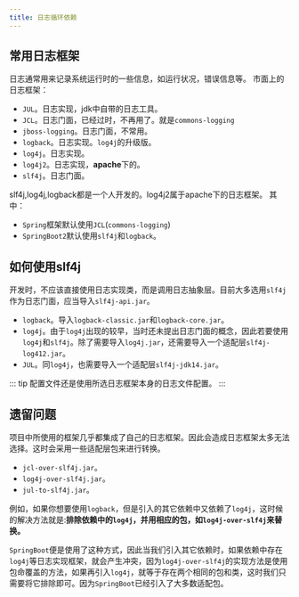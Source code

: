 ```yaml
---
title: 日志循环依赖
---
```


## 常用日志框架
日志通常用来记录系统运行时的一些信息，如运行状况，错误信息等。
市面上的日志框架：
- `JUL`。日志实现，jdk中自带的日志工具。
- `JCL`。日志门面，已经过时，不再用了。就是`commons-logging`
- `jboss-logging`。日志门面，不常用。
- `logback`。日志实现。`log4j`的升级版。
- `log4j`。日志实现。
- `log4j2`。日志实现，**apache**下的。
- `slf4j`。日志门面。

slf4j,log4j,logback都是一个人开发的。log4j2属于apache下的日志框架。
其中：
- `Spring`框架默认使用`JCL`(`commons-logging`)
- `SpringBoot2`默认使用`slf4j`和`logback`。

## 如何使用slf4j
开发时，不应该直接使用日志实现类，而是调用日志抽象层。目前大多选用`slf4j`作为日志门面，应当导入`slf4j-api.jar`。

- `logback`。导入`logback-classic.jar`和`logback-core.jar`。
- `log4j`。由于`log4j`出现的较早，当时还未提出日志门面的概念，因此若要使用`log4j`和`slf4j`。除了需要导入`log4j.jar`，还需要导入一个适配层`slf4j-log412.jar`。
- `JUL`。同`log4j`，也需要导入一个适配层`slf4j-jdk14.jar`。

::: tip
配置文件还是使用所选日志框架本身的日志文件配置。
:::

## 遗留问题
项目中所使用的框架几乎都集成了自己的日志框架。因此会造成日志框架太多无法选择。这时会采用一些适配层包来进行转换。

- `jcl-over-slf4j.jar`。
- `log4j-over-slf4j.jar`。
- `jul-to-slf4j.jar`。

例如，如果你想要使用`logback`，但是引入的其它依赖中又依赖了`log4j`，这时候的解决方法就是:**排除依赖中的`log4j`，并用相应的包，如`log4j-over-slf4j`来替换。**

`SpringBoot`便是使用了这种方式，因此当我们引入其它依赖时，如果依赖中存在`log4j`等日志实现框架，就会产生冲突，因为`log4j-over-slf4j`的实现方法是使用包命覆盖的方法，如果再引入`log4j`，就等于存在两个相同的包和类，这时我们只需要将它排除即可。因为`SpringBoot`已经引入了大多数适配包。